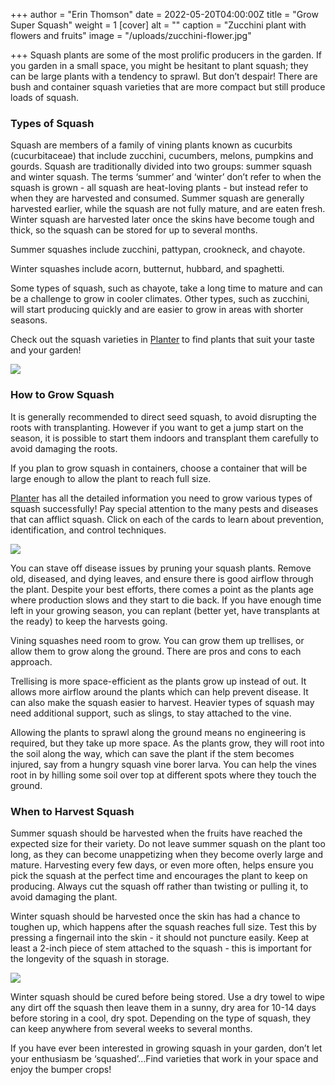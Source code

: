 +++
author = "Erin Thomson"
date = 2022-05-20T04:00:00Z
title = "Grow Super Squash"
weight = 1
[cover]
alt = ""
caption = "Zucchini plant with flowers and fruits"
image = "/uploads/zucchini-flower.jpg"

+++
Squash plants are some of the most prolific producers in the garden. If you garden in a small space, you might be hesitant to plant squash; they can be large plants with a tendency to sprawl. But don’t despair! There are bush and container squash varieties that are more compact but still produce loads of squash.

### Types of Squash

Squash are members of a family of vining plants known as cucurbits (cucurbitaceae) that include zucchini, cucumbers, melons, pumpkins and gourds. Squash are traditionally divided into two groups: summer squash and winter squash. The terms ‘summer’ and ‘winter’ don’t refer to when the squash is grown - all squash are heat-loving plants - but instead refer to when they are harvested and consumed. Summer squash are generally harvested earlier, while the squash are not fully mature, and are eaten fresh. Winter squash are harvested later once the skins have become tough and thick, so the squash can be stored for up to several months.

Summer squashes include zucchini, pattypan, crookneck, and chayote.

Winter squashes include acorn, butternut, hubbard, and spaghetti.

Some types of squash, such as chayote, take a long time to mature and can be a challenge to grow in cooler climates. Other types, such as zucchini, will start producing quickly and are easier to grow in areas with shorter seasons.

Check out the squash varieties in [Planter](https://planter.garden/) to find plants that suit your taste and your garden!

![](/uploads/squash-screenshot.jpg)

### How to Grow Squash

It is generally recommended to direct seed squash, to avoid disrupting the roots with transplanting. However if you want to get a jump start on the season, it is possible to start them indoors and transplant them carefully to avoid damaging the roots.

If you plan to grow squash in containers, choose a container that will be large enough to allow the plant to reach full size.

[Planter](https://planter.garden/) has all the detailed information you need to grow various types of squash successfully! Pay special attention to the many pests and diseases that can afflict squash. Click on each of the cards to learn about prevention, identification, and control techniques.

![](/uploads/squash-pests-screenshot.jpg)

You can stave off disease issues by pruning your squash plants. Remove old, diseased, and dying leaves, and ensure there is good airflow through the plant. Despite your best efforts, there comes a point as the plants age where production slows and they start to die back. If you have enough time left in your growing season, you can replant (better yet, have transplants at the ready) to keep the harvests going.

Vining squashes need room to grow. You can grow them up trellises, or allow them to grow along the ground. There are pros and cons to each approach.

Trellising is more space-efficient as the plants grow up instead of out. It allows more airflow around the plants which can help prevent disease. It can also make the squash easier to harvest. Heavier types of squash may need additional support, such as slings, to stay attached to the vine.

Allowing the plants to sprawl along the ground means no engineering is required, but they take up more space. As the plants grow, they will root into the soil along the way, which can save the plant if the stem becomes injured, say from a hungry squash vine borer larva. You can help the vines root in by hilling some soil over top at different spots where they touch the ground.

### When to Harvest Squash

Summer squash should be harvested when the fruits have reached the expected size for their variety. Do not leave summer squash on the plant too long, as they can become unappetizing when they become overly large and mature. Harvesting every few days, or even more often, helps ensure you pick the squash at the perfect time and encourages the plant to keep on producing. Always cut the squash off rather than twisting or pulling it, to avoid damaging the plant.

Winter squash should be harvested once the skin has had a chance to toughen up, which happens after the squash reaches full size. Test this by pressing a fingernail into the skin - it should not puncture easily. Keep at least a 2-inch piece of stem attached to the squash - this is important for the longevity of the squash in storage.

![](/uploads/acorn-squash.jpg)

Winter squash should be cured before being stored. Use a dry towel to wipe any dirt off the squash then leave them in a sunny, dry area for 10-14 days before storing in a cool, dry spot. Depending on the type of squash, they can keep anywhere from several weeks to several months.

If you have ever been interested in growing squash in your garden, don’t let your enthusiasm be ‘squashed’...Find varieties that work in your space and enjoy the bumper crops!